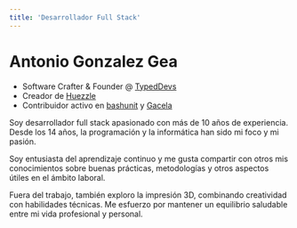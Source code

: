 ```yaml
---
title: 'Desarrollador Full Stack'
---
```


<HomeLayout>

# Antonio Gonzalez Gea

- Software Crafter & Founder @ [TypedDevs][typeddevs]
- Creador de [Huezzle][huezzle]
- Contribuidor activo en [bashunit][bashunit] y [Gacela][gacela]

Soy desarrollador full stack apasionado con más de 10 años de experiencia.
Desde los 14 años, la programación y la informática han sido mi foco y mi pasión.

Soy entusiasta del aprendizaje continuo y me gusta compartir con otros mis conocimientos sobre buenas prácticas,
metodologías y otros aspectos útiles en el ámbito laboral.

Fuera del trabajo, también exploro la impresión 3D, combinando creatividad con habilidades técnicas.
Me esfuerzo por mantener un equilibrio saludable entre mi vida profesional y personal.

<SocialLinks
  linked-in-handle="agg-dev"
  x-handle="antonio_gg_dev"
  git-hub-handle="antonio-gg-dev"
  printables-handle="Katarn"
/>

[typeddevs]: https://typeddevs.com/
[huezzle]: /projects/huezzle
[bashunit]: /projects/bashunit
[gacela]: /projects/gacela-project

</HomeLayout>

<script lang="ts" setup>
import HomeLayout from '@/layouts/HomeLayout/HomeLayout.vue'
import SocialLinks from '@/components/SocialLinks/SocialLinks.vue'
</script>
